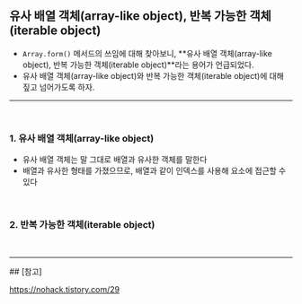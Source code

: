 ## 유사 배열 객체(array-like object), 반복 가능한 객체(iterable object)
- `Array.form()` 메서드의 쓰임에 대해 찾아보니, **유사 배열 객체(array-like object), 반복 가능한 객체(iterable object)**라는 용어가 언급되었다.
- 유사 배열 객체(array-like object)와 반복 가능한 객체(iterable object)에 대해 짚고 넘어가도록 하자.

<hr>
<br>

### 1. 유사 배열 객체(array-like object)
- 유사 배열 객체는 말 그대로 배열과 유사한 객체를 말한다
- 배열과 유사한 형태를 가졌으므로, 배열과 같이 인덱스를 사용해 요소에 접근할 수 있다




<br>

### 2. 반복 가능한 객체(iterable object)



<br>
<hr>
## [참고]

https://nohack.tistory.com/29